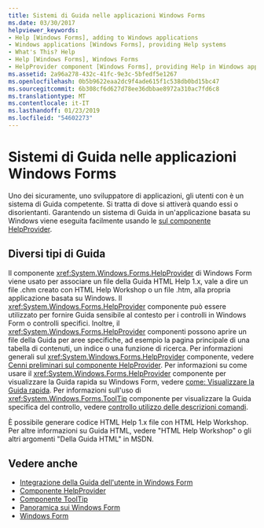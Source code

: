 ```yaml
---
title: Sistemi di Guida nelle applicazioni Windows Forms
ms.date: 03/30/2017
helpviewer_keywords:
- Help [Windows Forms], adding to Windows applications
- Windows applications [Windows Forms], providing Help systems
- What's This? Help
- Help [Windows Forms], Windows Forms
- HelpProvider component [Windows Forms], providing Help in Windows applications
ms.assetid: 2a96a278-432c-41fc-9e3c-5bfedf5e1267
ms.openlocfilehash: 0b5b9622eaa2dc9f4ade615f1c538db0bd15bc47
ms.sourcegitcommit: 6b308cf6d627d78ee36dbbae8972a310ac7fd6c8
ms.translationtype: MT
ms.contentlocale: it-IT
ms.lasthandoff: 01/23/2019
ms.locfileid: "54602273"
---
```

# <a name="help-systems-in-windows-forms-applications"></a>Sistemi di Guida nelle applicazioni Windows Forms
Uno dei sicuramente, uno sviluppatore di applicazioni, gli utenti con è un sistema di Guida competente. Si tratta di dove si attiverà quando essi o disorientanti. Garantendo un sistema di Guida in un'applicazione basata su Windows viene eseguita facilmente usando le [sul componente HelpProvider](../../../../docs/framework/winforms/controls/helpprovider-component-windows-forms.md).  
  
## <a name="different-types-of-help"></a>Diversi tipi di Guida  
 Il componente <xref:System.Windows.Forms.HelpProvider> di Windows Form viene usato per associare un file della Guida HTML Help 1.x, vale a dire un file .chm creato con HTML Help Workshop o un file .htm, alla propria applicazione basata su Windows. Il <xref:System.Windows.Forms.HelpProvider> componente può essere utilizzato per fornire Guida sensibile al contesto per i controlli in Windows Form o controlli specifici. Inoltre, il <xref:System.Windows.Forms.HelpProvider> componenti possono aprire un file della Guida per aree specifiche, ad esempio la pagina principale di una tabella di contenuti, un indice o una funzione di ricerca. Per informazioni generali sul <xref:System.Windows.Forms.HelpProvider> componente, vedere [Cenni preliminari sul componente HelpProvider](../../../../docs/framework/winforms/controls/helpprovider-component-overview-windows-forms.md). Per informazioni su come usare il <xref:System.Windows.Forms.HelpProvider> componente per visualizzare la Guida rapida su Windows Form, vedere [come: Visualizzare la Guida rapida](../../../../docs/framework/winforms/advanced/how-to-display-pop-up-help.md). Per informazioni sull'uso di <xref:System.Windows.Forms.ToolTip> componente per visualizzare la Guida specifica del controllo, vedere [controllo utilizzo delle descrizioni comandi](../../../../docs/framework/winforms/advanced/control-help-using-tooltips.md).  
  
 È possibile generare codice HTML Help 1.x file con HTML Help Workshop. Per altre informazioni su Guida HTML, vedere "HTML Help Workshop" o gli altri argomenti "Della Guida HTML" in MSDN.  
  
## <a name="see-also"></a>Vedere anche
- [Integrazione della Guida dell'utente in Windows Form](../../../../docs/framework/winforms/advanced/integrating-user-help-in-windows-forms.md)
- [Componente HelpProvider](../../../../docs/framework/winforms/controls/helpprovider-component-windows-forms.md)
- [Componente ToolTip](../../../../docs/framework/winforms/controls/tooltip-component-windows-forms.md)
- [Panoramica sui Windows Form](../../../../docs/framework/winforms/windows-forms-overview.md)
- [Windows Form](../../../../docs/framework/winforms/index.md)
